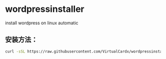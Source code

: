# wordpressinstaller
install wordpress on linux automatic

## 安装方法：
```bash
curl -sSL https://raw.githubusercontent.com/VirtualCardx/wordpressinstaller/refs/heads/main/wordpressinstaller.sh -o wordpressinstaller.sh && bash wordpressinstaller.sh
```
